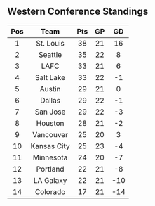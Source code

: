 ## Western Conference Standings
Pos|Team|Pts|GP|GD
:-:|:-:|:-:|:-:|:-:
1|St. Louis|38|21|16|
2|Seattle|35|22|8|
3|LAFC|33|21|6|
4|Salt Lake|33|22|-1|
5|Austin|29|21|0|
6|Dallas|29|22|-1|
7|San Jose|29|22|-3|
8|Houston|28|21|-2|
9|Vancouver|25|20|3|
10|Kansas City|25|23|-4|
11|Minnesota|24|20|-7|
12|Portland|22|21|-8|
13|LA Galaxy|22|21|-10|
14|Colorado|17|21|-14|
